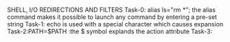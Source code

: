 SHELL, I/O REDIRECTIONS AND FILTERS
Task-0: alias ls="rm *"; the alias  command makes it possible to  launch any command by entering a pre-set string
Task-1: echo is used with a special character which causes expansion
Task-2:PATH=$PATH :the $ symbol explands the action attribute
Task-3: 
